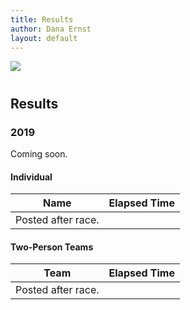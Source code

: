 ```yaml
---
title: Results
author: Dana Ernst
layout: default
---
```


<img src="{{ site.baseurl }}/images/LockettMeadow.jpg" class="img-responsive img-rounded" img style="margin-bottom: 10px" />

## Results

### 2019

Coming soon.

#### Individual

<center>
<table class="table table-striped">
	<thead>
	<tr>
		<th>Name</th>
		<th>Elapsed Time</th>
	</tr>
	</thead>
	<tbody>
	<tr>
		<td>Posted after race.</td>
		<td></td>
	</tr>
	</tbody>
</table>
</center>

#### Two-Person Teams

<center>
<table class="table table-striped">
	<thead>
	<tr>
		<th>Team</th>
		<th>Elapsed Time</th>
	</tr>
	</thead>
	<tbody>
	<tr>
		<td>Posted after race.</td>
		<td></td>
	</tr>
	</tbody>
</table>
</center>
